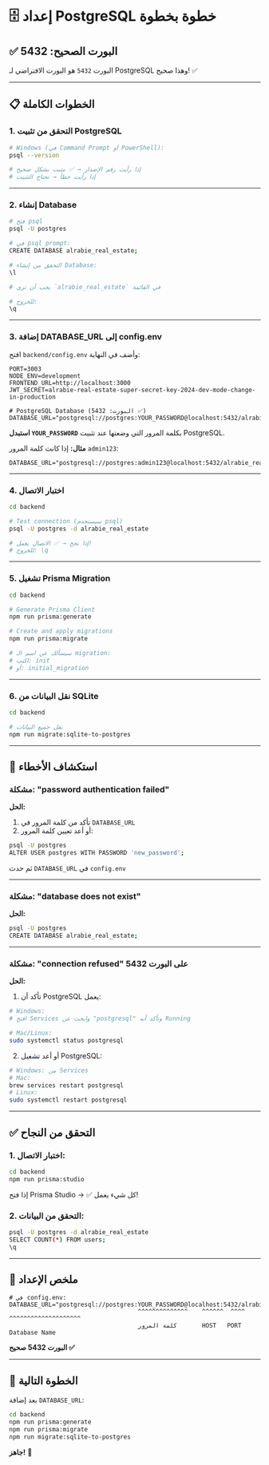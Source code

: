 # 🗄️ إعداد PostgreSQL خطوة بخطوة

## ✅ البورت الصحيح: 5432

البورت `5432` هو البورت الافتراضي لـ PostgreSQL وهذا صحيح! ✅

---

## 📋 الخطوات الكاملة

### 1. التحقق من تثبيت PostgreSQL

```bash
# Windows (في Command Prompt أو PowerShell):
psql --version

# إذا رأيت رقم الإصدار → ✅ مثبت بشكل صحيح
# إذا رأيت خطأ → تحتاج التثبيت
```

---

### 2. إنشاء Database

```bash
# فتح psql
psql -U postgres

# في psql prompt:
CREATE DATABASE alrabie_real_estate;

# التحقق من إنشاء Database:
\l

# يجب أن ترى `alrabie_real_estate` في القائمة

# للخروج:
\q
```

---

### 3. إضافة DATABASE_URL إلى config.env

افتح `backend/config.env` وأضف في النهاية:

```env
PORT=3003
NODE_ENV=development
FRONTEND_URL=http://localhost:3000
JWT_SECRET=alrabie-real-estate-super-secret-key-2024-dev-mode-change-in-production

# PostgreSQL Database (البورت: 5432 ✅)
DATABASE_URL="postgresql://postgres:YOUR_PASSWORD@localhost:5432/alrabie_real_estate"
```

**استبدل `YOUR_PASSWORD`** بكلمة المرور التي وضعتها عند تثبيت PostgreSQL.

**مثال:** إذا كانت كلمة المرور `admin123`:
```env
DATABASE_URL="postgresql://postgres:admin123@localhost:5432/alrabie_real_estate"
```

---

### 4. اختبار الاتصال

```bash
cd backend

# Test connection (سيستخدم psql)
psql -U postgres -d alrabie_real_estate

# إذا نجح → ✅ الاتصال يعمل!
# للخروج: \q
```

---

### 5. تشغيل Prisma Migration

```bash
cd backend

# Generate Prisma Client
npm run prisma:generate

# Create and apply migrations
npm run prisma:migrate

# سيسألك عن اسم الـ migration:
# اكتب: init
# أو: initial_migration
```

---

### 6. نقل البيانات من SQLite

```bash
cd backend

# نقل جميع البيانات
npm run migrate:sqlite-to-postgres
```

---

## 🔧 استكشاف الأخطاء

### مشكلة: "password authentication failed"

**الحل:**
1. تأكد من كلمة المرور في `DATABASE_URL`
2. أو أعد تعيين كلمة المرور:
```bash
psql -U postgres
ALTER USER postgres WITH PASSWORD 'new_password';
```
ثم حدث `DATABASE_URL` في `config.env`

---

### مشكلة: "database does not exist"

**الحل:**
```bash
psql -U postgres
CREATE DATABASE alrabie_real_estate;
```

---

### مشكلة: "connection refused" على البورت 5432

**الحل:**
1. تأكد أن PostgreSQL يعمل:
```bash
# Windows:
# افتح Services وابحث عن "postgresql" وتأكد أنه Running

# Mac/Linux:
sudo systemctl status postgresql
```

2. أو أعد تشغيل PostgreSQL:
```bash
# Windows: من Services
# Mac:
brew services restart postgresql
# Linux:
sudo systemctl restart postgresql
```

---

## ✅ التحقق من النجاح

### 1. اختبار الاتصال:
```bash
cd backend
npm run prisma:studio
```
إذا فتح Prisma Studio → ✅ كل شيء يعمل!

### 2. التحقق من البيانات:
```bash
psql -U postgres -d alrabie_real_estate
SELECT COUNT(*) FROM users;
\q
```

---

## 📝 ملخص الإعداد

```env
# في config.env:
DATABASE_URL="postgresql://postgres:YOUR_PASSWORD@localhost:5432/alrabie_real_estate"
                                    ^^^^^^^^^^^^^^    ^^^^^^  ^^^^  ^^^^^^^^^^^^^^^^^^^^
                                    كلمة المرور       HOST   PORT   Database Name
```

**البورت 5432 صحيح ✅**

---

## 🚀 الخطوة التالية

بعد إضافة `DATABASE_URL`:
```bash
cd backend
npm run prisma:generate
npm run prisma:migrate
npm run migrate:sqlite-to-postgres
```

**جاهز!** 🎉

